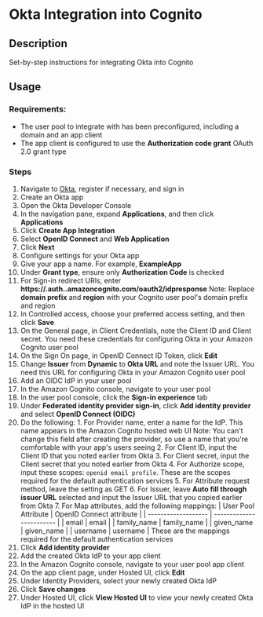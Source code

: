 # Okta Integration into Cognito

## Description

Set-by-step instructions for integrating Okta into Cognito

## Usage

### Requirements:
- The user pool to integrate with has been preconfigured, including a domain and an app client
- The app client is configured to use the **Authorization code grant** OAuth 2.0 grant type

### Steps

1. Navigate to [Okta](https://www.okta.com/), register if necessary, and sign in
2. Create an Okta app
  1. Open the Okta Developer Console
  2. In the navigation pane, expand **Applications**, and then click **Applications**
  3. Click **Create App Integration**
  4. Select **OpenID Connect** and **Web Application**
  5. Click **Next**
3. Configure settings for your Okta app
  1. Give your app a name. For example, **ExampleApp**
  2. Under **Grant type**, ensure only **Authorization Code** is checked
  3. For Sign-in redirect URIs, enter **https://<domain prefix>.auth.<region>.amazoncognito.com/oauth2/idpresponse**
     Note: Replace **domain prefix** and **region** with your Cognito user pool's domain prefix and region
  4. In Controlled access, choose your preferred access setting, and then click **Save**
  5. On the General page, in Client Credentials, note the Client ID and Client secret. You need these credentials for configuring Okta in your Amazon Cognito user pool
  6. On the Sign On page, in OpenID Connect ID Token, click **Edit**
  7. Change **Issuer** from **Dynamic** to **Okta URL** and note the Issuer URL. You need this URL for configuring Okta in your Amazon Cognito user pool
4. Add an OIDC IdP in your user pool
  1.  In the Amazon Cognito console, navigate to your user pool
  2.  In the user pool console, click the **Sign-in experience** tab
  3.  Under **Federated identity provider sign-in**, click **Add identity provider** and select **OpenID Connect (OIDC)**
  4.  Do the following:
    1. For Provider name, enter a name for the IdP. This name appears in the Amazon Cognito hosted web UI
       Note: You can't change this field after creating the provider, so use a name that you're comfortable with your app's users seeing
    2. For Client ID, input the Client ID that you noted earlier from Okta
    3. For Client secret, input the Client secret that you noted earlier from Okta
    4. For Authorize scope, input these scopes: `openid email profile`. These are the scopes required for the default authentication services
    5. For Attribute request method, leave the setting as GET
    6. For Issuer, leave **Auto fill through issuer URL** selected and input the Issuer URL that you copied earlier from Okta
    7. For Map attributes, add the following mappings:
      | User Pool Attribute | OpenID Connect attribute |
      | ------------------- | ------------------------ |
      | email               | email                    |
      | family_name         | family_name              |
      | given_name          | given_name               |
      | username            | username                 |
      These are the mappings required for the default authentication services
  5.  Click **Add identity provider**
5. Add the created Okta IdP to your app client
  1. In the Amazon Cognito console, navigate to your user pool app client
  2. On the app client page, under Hosted UI, click **Edit**
  3. Under Identity Providers, select your newly created Okta IdP
  4. Click **Save changes**
  5. Under Hosted UI, click **View Hosted UI** to view your newly created Okta IdP in the hosted UI